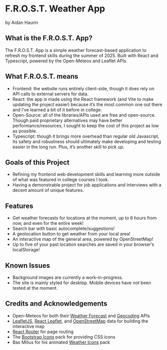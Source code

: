 # F.R.O.S.T. Weather App
by Aidan Haurin

## What is the F.R.O.S.T. App?

The F.R.O.S.T. App is a simple weather forecast-based application to refresh my frontend skills during the summer of 2025. Built with React and Typescript, powered by the Open-Meteos and Leaflet APIs.


## What F.R.O.S.T. means

- Frontend: the website runs entirely client-side, though it does rely on API calls to external servers for data.
- React: the app is made using the React framework (and Vite to make updating the project easier) because it’s the most common one out there and I’ve learned a bit of it before in college.
- Open-Source: all of the libraries/APIs used are free and open-source. Though paid proprietary alternatives may have better performance/resources, I sought to keep the cost of this project as low as possible.
- Typescript: though it brings more overhead than regular old Javascript, its safety and robustness should ultimately make developing and testing easier in the long run. Plus, it’s another skill to pick up.

## Goals of this Project

- Refining my frontend web development skills and learning more outside of what was featured in college courses I took.
- Having a demonstrable project for job applications and interviews with a decent amount of unique features.

## Features

- Get weather forecasts for locations at the moment, up to 6 hours from now, and even for the entire week!
- Search bar with basic autocomplete/suggestions!
- A geolocation button to get weather from your local area!
- An interactive map of the general area, powered by OpenStreetMap!
- Up to five of your past location searches are saved in your browser’s localStorage!

## Known Issues

- Background images are currently a work-in-progress.
- The site is mainly styled for desktop. Mobile devices have not been tested at the moment.

## Credits and Acknowledgements

- Open-Meteos for both their [Weather Forecast](https://open-meteo.com/en/docs#json_return_object) and [Geocoding](https://open-meteo.com/en/docs/geocoding-api) APIs
- [LeafletJS](https://leafletjs.com/), [React Leaflet](https://react-leaflet.js.org/), and [OpenStreetMap](https://www.openstreetmap.org/) data for building the interactive map
- [React Router](https://reactrouter.com/) for page routing
- The [Bootstrap Icons](https://icons.getbootstrap.com/) pack for providing CSS icons
- Bas Milius for his animated [Weather Icons](https://basmilius.github.io/weather-icons/index-fill.html) pack
